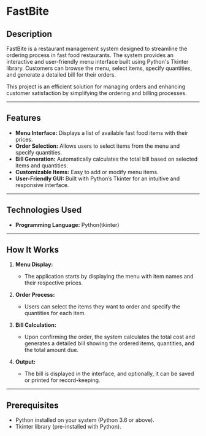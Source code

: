 # FastBite

## Description

FastBite is a restaurant management system designed to streamline the ordering process in fast food restaurants. The system provides an interactive and user-friendly menu interface built using Python's Tkinter library. Customers can browse the menu, select items, specify quantities, and generate a detailed bill for their orders.

This project is an efficient solution for managing orders and enhancing customer satisfaction by simplifying the ordering and billing processes.

---

## Features

- **Menu Interface:** Displays a list of available fast food items with their prices.
- **Order Selection:** Allows users to select items from the menu and specify quantities.
- **Bill Generation:** Automatically calculates the total bill based on selected items and quantities.
- **Customizable Items:** Easy to add or modify menu items.
- **User-Friendly GUI:** Built with Python’s Tkinter for an intuitive and responsive interface.

---

## Technologies Used

- **Programming Language:** Python(tkinter)

---

## How It Works

1. **Menu Display:**
   - The application starts by displaying the menu with item names and their respective prices.

2. **Order Process:**
   - Users can select the items they want to order and specify the quantities for each item.

3. **Bill Calculation:**
   - Upon confirming the order, the system calculates the total cost and generates a detailed bill showing the ordered items, quantities, and the total amount due.

4. **Output:**
   - The bill is displayed in the interface, and optionally, it can be saved or printed for record-keeping.

---

## Prerequisites

- Python installed on your system (Python 3.6 or above).
- Tkinter library (pre-installed with Python).




